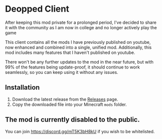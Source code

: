 # Deopped Client
After keeping this mod private for a prolonged period, I've decided to share it with the community as I am now in college and no longer actively play the game

This client contains all the mods I have previously published on youtube, now enhanced and combined into a single, unified mod. Additionally, this mod includes many features that I haven't published on youtube.

There won't be any further updates to the mod in the near future, but with 99% of the features being update-proof, it should continue to work seamlessly, so you can keep using it without any issues.

## Installation

1. Download the latest release from the [Releases](https://github.com/Deopped1/deopped-client-1.43/releases) page.
2. Copy the downloaded file into your Minecraft `mods` folder.

## The mod is currently disabled to the public.
You can join https://discord.gg/mT5K3bH8kU if you wish to be whitelisted.
